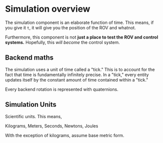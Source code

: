 # Simulation overview

The simulation component is an elaborate function of time. This means, if you give it `t`, it will give you the position of the ROV and whatnot.

Furthermore, this component is not **just a place to test the ROV and control systems.** Hopefully, this *will become* the control system.

## Backend maths

The simulation uses a unit of time called a "tick." This is to account for the fact that time is fundamentally infinitely precise. In a "tick," every entity updates itself by the constant amount of time contained within a "tick."

Every backend rotation is represented with quaternions.

## Simulation Units

Scientific units. This means,

Kilograms,
Meters,
Seconds,
Newtons,
Joules

With the exception of kilograms, assume base metric form.
